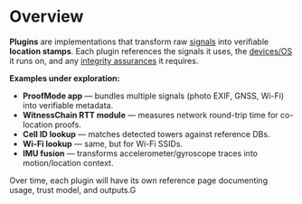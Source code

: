 # Overview

**Plugins** are implementations that transform raw [signals](../signals/index.md) into verifiable **location stamps**.
Each plugin references the signals it uses, the [devices/OS](../device-os/index.md) it runs on, and any [integrity assurances](../integrity/index.md) it requires.

**Examples under exploration:**
- **ProofMode app** — bundles multiple signals (photo EXIF, GNSS, Wi-Fi) into verifiable metadata.
- **WitnessChain RTT module** — measures network round-trip time for co-location proofs.
- **Cell ID lookup** — matches detected towers against reference DBs.
- **Wi-Fi lookup** — same, but for Wi-Fi SSIDs.
- **IMU fusion** — transforms accelerometer/gyroscope traces into motion/location context.

Over time, each plugin will have its own reference page documenting usage, trust model, and outputs.G